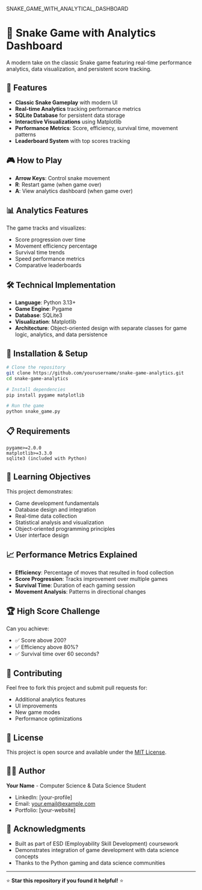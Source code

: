  SNAKE_GAME_WITH_ANALYTICAL_DASHBOARD
 # 🐍 Snake Game with Analytics Dashboard

A modern take on the classic Snake game featuring real-time performance analytics, data visualization, and persistent score tracking.

## 🌟 Features

- **Classic Snake Gameplay** with modern UI
- **Real-time Analytics** tracking performance metrics
- **SQLite Database** for persistent data storage
- **Interactive Visualizations** using Matplotlib
- **Performance Metrics**: Score, efficiency, survival time, movement patterns
- **Leaderboard System** with top scores tracking

## 🎮 How to Play

- **Arrow Keys**: Control snake movement
- **R**: Restart game (when game over)
- **A**: View analytics dashboard (when game over)

## 📊 Analytics Features

The game tracks and visualizes:
- Score progression over time
- Movement efficiency percentage
- Survival time trends
- Speed performance metrics
- Comparative leaderboards

## 🛠️ Technical Implementation

- **Language**: Python 3.13+
- **Game Engine**: Pygame
- **Database**: SQLite3
- **Visualization**: Matplotlib
- **Architecture**: Object-oriented design with separate classes for game logic, analytics, and data persistence

## 🚀 Installation & Setup

```bash
# Clone the repository
git clone https://github.com/yourusername/snake-game-analytics.git
cd snake-game-analytics

# Install dependencies
pip install pygame matplotlib

# Run the game
python snake_game.py
```

## 📋 Requirements

```
pygame>=2.0.0
matplotlib>=3.3.0
sqlite3 (included with Python)
```

## 🎯 Learning Objectives

This project demonstrates:
- Game development fundamentals
- Database design and integration
- Real-time data collection
- Statistical analysis and visualization
- Object-oriented programming principles
- User interface design

## 📈 Performance Metrics Explained

- **Efficiency**: Percentage of moves that resulted in food collection
- **Score Progression**: Tracks improvement over multiple games
- **Survival Time**: Duration of each gaming session
- **Movement Analysis**: Patterns in directional changes

## 🏆 High Score Challenge

Can you achieve:
- ✅ Score above 200?
- ✅ Efficiency above 80%?
- ✅ Survival time over 60 seconds?

## 🤝 Contributing

Feel free to fork this project and submit pull requests for:
- Additional analytics features
- UI improvements
- New game modes
- Performance optimizations

## 📝 License

This project is open source and available under the [MIT License](LICENSE).

## 👨‍💻 Author

**Your Name** - Computer Science & Data Science Student
- LinkedIn: [your-profile]
- Email: your.email@example.com
- Portfolio: [your-website]

## 🙏 Acknowledgments

- Built as part of ESD (Employability Skill Development) coursework
- Demonstrates integration of game development with data science concepts
- Thanks to the Python gaming and data science communities

---

⭐ **Star this repository if you found it helpful!** ⭐
